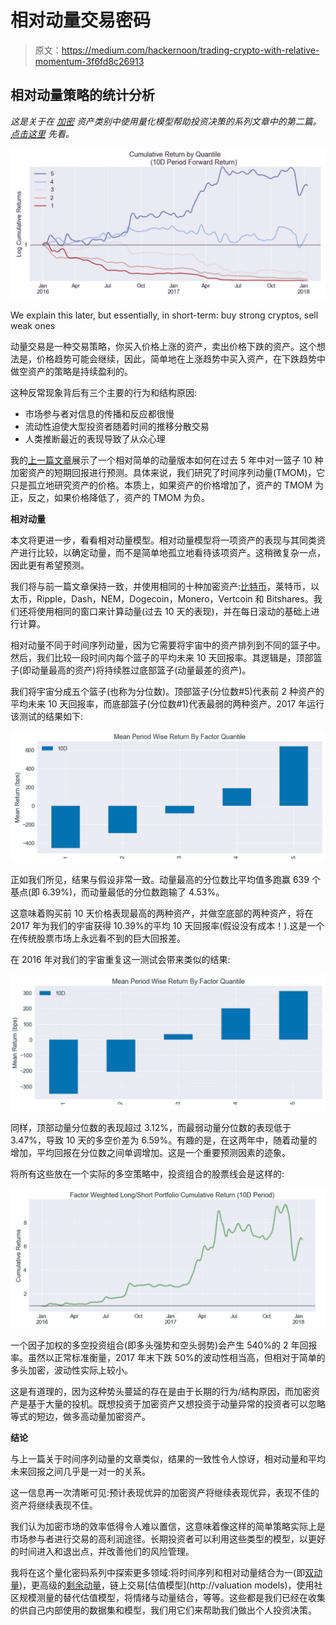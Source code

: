 # 相对动量交易密码

> 原文：<https://medium.com/hackernoon/trading-crypto-with-relative-momentum-3f6fd8c26913>

## 相对动量策略的统计分析

*这是关于在* [*加密*](https://hackernoon.com/tagged/crypto) *资产类别中使用量化模型帮助投资决策的系列文章中的第二篇。* [*点击这里*](https://hackernoon.com/why-crypto-investors-should-pay-attention-to-price-momentum-aa94f00bf605) *先看。*

![](img/06d11692b0cc916b48b2fa221b10b741.png)

We explain this later, but essentially, in short-term: buy strong cryptos, sell weak ones

动量交易是一种交易策略，你买入价格上涨的资产，卖出价格下跌的资产。这个想法是，价格趋势可能会继续，因此，简单地在上涨趋势中买入资产，在下跌趋势中做空资产的策略是持续盈利的。

这种反常现象背后有三个主要的行为和结构原因:

*   市场参与者对信息的传播和反应都很慢
*   流动性迫使大型投资者随着时间的推移分散交易
*   人类推断最近的表现导致了从众心理

我的[上一篇文章](https://hackernoon.com/why-crypto-investors-should-pay-attention-to-price-momentum-aa94f00bf605)展示了一个相对简单的动量版本如何在过去 5 年中对一篮子 10 种加密资产的短期回报进行预测。具体来说，我们研究了时间序列动量(TMOM)，它只是孤立地研究资产的价格。本质上，如果资产的价格增加了，资产的 TMOM 为正，反之，如果价格降低了，资产的 TMOM 为负。

**相对动量**

本文将更进一步，看看相对动量模型。相对动量模型将一项资产的表现与其同类资产进行比较，以确定动量，而不是简单地孤立地看待该项资产。这稍微复杂一点，因此更有希望预测。

我们将与前一篇文章保持一致，并使用相同的十种加密资产:[比特币](https://hackernoon.com/tagged/bitcoin)，莱特币，以太币，Ripple，Dash，NEM，Dogecoin，Monero，Vertcoin 和 Bitshares。我们还将使用相同的窗口来计算动量(过去 10 天的表现)，并在每日滚动的基础上进行计算。

相对动量不同于时间序列动量，因为它需要将宇宙中的资产排列到不同的篮子中。然后，我们比较一段时间内每个篮子的平均未来 10 天回报率。其逻辑是，顶部篮子(即动量最高的资产)将持续胜过底部篮子(动量最差的资产)。

我们将宇宙分成五个篮子(也称为分位数)。顶部篮子(分位数#5)代表前 2 种资产的平均未来 10 天回报率，而底部篮子(分位数#1)代表最弱的两种资产。2017 年运行该测试的结果如下:

![](img/edcb5205a167634d4cd5551a4b3b9123.png)

正如我们所见，结果与假设非常一致。动量最高的分位数比平均值多跑赢 639 个基点(即 6.39%)，而动量最低的分位数跑输了 4.53%。

这意味着购买前 10 天价格表现最高的两种资产，并做空底部的两种资产，将在 2017 年为我们的宇宙获得 10.39%的平均 10 天回报率(假设没有成本！).这是一个在传统股票市场上永远看不到的巨大回报差。

在 2016 年对我们的宇宙重复这一测试会带来类似的结果:

![](img/86c853d799f5508d3c44766560419fa6.png)

同样，顶部动量分位数的表现超过 3.12%，而最弱动量分位数的表现低于 3.47%，导致 10 天的多空价差为 6.59%。有趣的是，在这两年中，随着动量的增加，平均回报在分位数之间单调增加。这是一个重要预测因素的迹象。

将所有这些放在一个实际的多空策略中，投资组合的股票线会是这样的:

![](img/d2e1b02cb7a9fff797da13102587dfca.png)

一个因子加权的多空投资组合(即多头强势和空头弱势)会产生 540%的 2 年回报率。虽然以正常标准衡量，2017 年末下跌 50%的波动性相当高，但相对于简单的多头加密，波动性实际上较小。

这是有道理的，因为这种势头蔓延的存在是由于长期的行为/结构原因，而加密资产是基于大量的投机。既想投资于加密资产又想投资于动量异常的投资者可以忽略等式的短边，做多高动量加密资产。

**结论**

与上一篇关于时间序列动量的文章类似，结果的一致性令人惊讶，相对动量和平均未来回报之间几乎是一对一的关系。

这一信息再一次清晰可见:预计表现优异的加密资产将继续表现优异，表现不佳的资产将继续表现不佳。

我们认为加密市场的效率低得令人难以置信，这意味着像这样的简单策略实际上是市场参与者进行交易的高利润途径。长期投资者可以利用这些类型的模型，以更好的时间进入和退出点，并改善他们的风险管理。

我将在这个量化密码系列中探索更多领域:将时间序列和相对动量结合为一(即[双动量](https://www.amazon.ca/Dual-Momentum-Investing-Innovative-Strategy/dp/0071849440))，更高级的[剩余动量](https://www.google.ca/search?q=residual+momentum&oq=residual+momentum&aqs=chrome.0.0l6.2677j1j7&sourceid=chrome&ie=UTF-8)，链上交易[估值模型](http://valuation models)，使用社区规模测量的替代估值模型，将情绪与动量结合，等等。这些都是我们已经在收集的供自己内部使用的数据集和模型，我们用它们来帮助我们做出个人投资决策。
